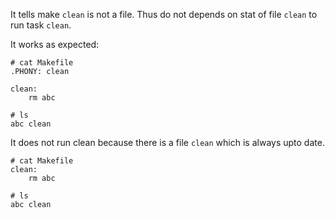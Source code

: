 
It tells make `clean` is not a file.
Thus do not depends on stat of file `clean` to run task `clean`.

It works as expected:

```make
# cat Makefile
.PHONY: clean

clean:
	rm abc

# ls
abc clean
```


It does not run clean because there is a file `clean` which is always upto
date.

```make
# cat Makefile
clean:
	rm abc

# ls
abc clean
```


